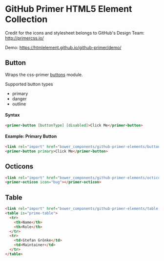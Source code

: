 GitHub Primer HTML5 Element Collection
======================================

Credit for the icons and stylesheet belongs to GitHub's Design Team: http://primercss.io/

Demo: https://htmlelement.github.io/github-primer/demo/

## Button

Wraps the css-primer [buttons](https://github.com/primer/primer-css/tree/master/modules/primer-buttons) module.

Supported button types
* primary
* danger
* outline

#### Syntax
```html
<primer-button [buttonType] [disabled]>Click Me</primer-button>
```

#### Example: Primary Button

```html
<link rel="import" href="bower_components/github-primer-elements/button.html" />
<primer-button primary>Click Me</primer-button>
```

## Octicons

```html
<link rel="import" href="bower_components/github-primer-elements/octicon.html" />
<primer-octicon icon="bug"></primer-octicon>
```

## Table

```html
<link rel="import" href="bower_components/github-primer-elements/table.html" />
<table is="prime-table">
  <tr>
    <th>Name</th>
    <th>Role</th>
  </tr>
  <tr>
    <td>Stefan Grönke</td>
    <td>Maintainer</td>
  </tr>
</table>
```
